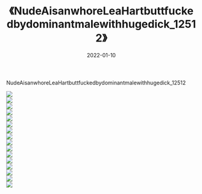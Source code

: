 ﻿---
layout: post
title:  《NudeAisanwhoreLeaHartbuttfuckedbydominantmalewithhugedick_12512》
date:   2022-01-10
img: http://imgx.orgx.ga/漏D/2022/NudeAisanwhoreLeaHartbuttfuckedbydominantmalewithhugedick_12512/000.jpg
categories: [美女, 清纯, 唯美]
---

NudeAisanwhoreLeaHartbuttfuckedbydominantmalewithhugedick_12512

  ![](http://imgx.orgx.ga/漏D/2022/NudeAisanwhoreLeaHartbuttfuckedbydominantmalewithhugedick_12512/001.jpg) <br> ![](http://imgx.orgx.ga/漏D/2022/NudeAisanwhoreLeaHartbuttfuckedbydominantmalewithhugedick_12512/002.jpg) <br> ![](http://imgx.orgx.ga/漏D/2022/NudeAisanwhoreLeaHartbuttfuckedbydominantmalewithhugedick_12512/003.jpg) <br> ![](http://imgx.orgx.ga/漏D/2022/NudeAisanwhoreLeaHartbuttfuckedbydominantmalewithhugedick_12512/004.jpg) <br> ![](http://imgx.orgx.ga/漏D/2022/NudeAisanwhoreLeaHartbuttfuckedbydominantmalewithhugedick_12512/005.jpg) <br> ![](http://imgx.orgx.ga/漏D/2022/NudeAisanwhoreLeaHartbuttfuckedbydominantmalewithhugedick_12512/006.jpg) <br> ![](http://imgx.orgx.ga/漏D/2022/NudeAisanwhoreLeaHartbuttfuckedbydominantmalewithhugedick_12512/007.jpg) <br> ![](http://imgx.orgx.ga/漏D/2022/NudeAisanwhoreLeaHartbuttfuckedbydominantmalewithhugedick_12512/008.jpg) <br> ![](http://imgx.orgx.ga/漏D/2022/NudeAisanwhoreLeaHartbuttfuckedbydominantmalewithhugedick_12512/009.jpg) <br> ![](http://imgx.orgx.ga/漏D/2022/NudeAisanwhoreLeaHartbuttfuckedbydominantmalewithhugedick_12512/010.jpg) <br> ![](http://imgx.orgx.ga/漏D/2022/NudeAisanwhoreLeaHartbuttfuckedbydominantmalewithhugedick_12512/011.jpg) <br> ![](http://imgx.orgx.ga/漏D/2022/NudeAisanwhoreLeaHartbuttfuckedbydominantmalewithhugedick_12512/012.jpg) <br> ![](http://imgx.orgx.ga/漏D/2022/NudeAisanwhoreLeaHartbuttfuckedbydominantmalewithhugedick_12512/013.jpg) <br> ![](http://imgx.orgx.ga/漏D/2022/NudeAisanwhoreLeaHartbuttfuckedbydominantmalewithhugedick_12512/014.jpg) <br> ![](http://imgx.orgx.ga/漏D/2022/NudeAisanwhoreLeaHartbuttfuckedbydominantmalewithhugedick_12512/015.jpg) <br> ![](http://imgx.orgx.ga/漏D/2022/NudeAisanwhoreLeaHartbuttfuckedbydominantmalewithhugedick_12512/016.jpg) <br>